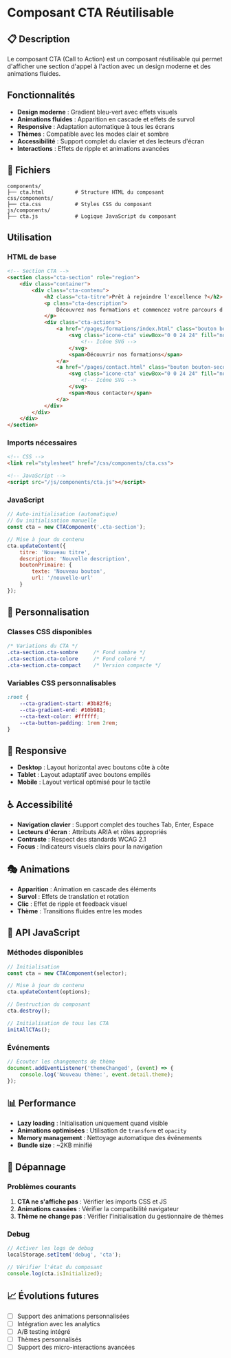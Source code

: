 # Composant CTA Réutilisable

## 📋 Description

Le composant CTA (Call to Action) est un composant réutilisable qui permet d'afficher une section d'appel à l'action avec un design moderne et des animations fluides.

## Fonctionnalités

- **Design moderne** : Gradient bleu-vert avec effets visuels
- **Animations fluides** : Apparition en cascade et effets de survol
- **Responsive** : Adaptation automatique à tous les écrans
- **Thèmes** : Compatible avec les modes clair et sombre
- **Accessibilité** : Support complet du clavier et des lecteurs d'écran
- **Interactions** : Effets de ripple et animations avancées

## 📁 Fichiers

```
components/
├── cta.html          # Structure HTML du composant
css/components/
├── cta.css           # Styles CSS du composant
js/components/
├── cta.js            # Logique JavaScript du composant
```

##  Utilisation

### HTML de base

```html
<!-- Section CTA -->
<section class="cta-section" role="region">
    <div class="container">
        <div class="cta-contenu">
            <h2 class="cta-titre">Prêt à rejoindre l'excellence ?</h2>
            <p class="cta-description">
                Découvrez nos formations et commencez votre parcours d'ingénieur dès maintenant.
            </p>
            <div class="cta-actions">
                <a href="/pages/formations/index.html" class="bouton bouton-primaire bouton-large">
                    <svg class="icone-cta" viewBox="0 0 24 24" fill="none" stroke="currentColor" stroke-width="2">
                        <!-- Icône SVG -->
                    </svg>
                    <span>Découvrir nos formations</span>
                </a>
                <a href="/pages/contact.html" class="bouton bouton-secondaire bouton-large">
                    <svg class="icone-cta" viewBox="0 0 24 24" fill="none" stroke="currentColor" stroke-width="2">
                        <!-- Icône SVG -->
                    </svg>
                    <span>Nous contacter</span>
                </a>
            </div>
        </div>
    </div>
</section>
```

### Imports nécessaires

```html
<!-- CSS -->
<link rel="stylesheet" href="/css/components/cta.css">

<!-- JavaScript -->
<script src="/js/components/cta.js"></script>
```

### JavaScript

```javascript
// Auto-initialisation (automatique)
// Ou initialisation manuelle
const cta = new CTAComponent('.cta-section');

// Mise à jour du contenu
cta.updateContent({
    titre: 'Nouveau titre',
    description: 'Nouvelle description',
    boutonPrimaire: {
        texte: 'Nouveau bouton',
        url: '/nouvelle-url'
    }
});
```

## 🎨 Personnalisation

### Classes CSS disponibles

```css
/* Variations du CTA */
.cta-section.cta-sombre     /* Fond sombre */
.cta-section.cta-colore     /* Fond coloré */
.cta-section.cta-compact    /* Version compacte */
```

### Variables CSS personnalisables

```css
:root {
    --cta-gradient-start: #3b82f6;
    --cta-gradient-end: #10b981;
    --cta-text-color: #ffffff;
    --cta-button-padding: 1rem 2rem;
}
```

## 📱 Responsive

- **Desktop** : Layout horizontal avec boutons côte à côte
- **Tablet** : Layout adaptatif avec boutons empilés
- **Mobile** : Layout vertical optimisé pour le tactile

## ♿ Accessibilité

- **Navigation clavier** : Support complet des touches Tab, Enter, Espace
- **Lecteurs d'écran** : Attributs ARIA et rôles appropriés
- **Contraste** : Respect des standards WCAG 2.1
- **Focus** : Indicateurs visuels clairs pour la navigation

## 🎭 Animations

- **Apparition** : Animation en cascade des éléments
- **Survol** : Effets de translation et rotation
- **Clic** : Effet de ripple et feedback visuel
- **Thème** : Transitions fluides entre les modes

## 🔧 API JavaScript

### Méthodes disponibles

```javascript
// Initialisation
const cta = new CTAComponent(selector);

// Mise à jour du contenu
cta.updateContent(options);

// Destruction du composant
cta.destroy();

// Initialisation de tous les CTA
initAllCTAs();
```

### Événements

```javascript
// Écouter les changements de thème
document.addEventListener('themeChanged', (event) => {
    console.log('Nouveau thème:', event.detail.theme);
});
```

## 📊 Performance

- **Lazy loading** : Initialisation uniquement quand visible
- **Animations optimisées** : Utilisation de `transform` et `opacity`
- **Memory management** : Nettoyage automatique des événements
- **Bundle size** : ~2KB minifié

## 🐛 Dépannage

### Problèmes courants

1. **CTA ne s'affiche pas** : Vérifier les imports CSS et JS
2. **Animations cassées** : Vérifier la compatibilité navigateur
3. **Thème ne change pas** : Vérifier l'initialisation du gestionnaire de thèmes

### Debug

```javascript
// Activer les logs de debug
localStorage.setItem('debug', 'cta');

// Vérifier l'état du composant
console.log(cta.isInitialized);
```

## 📈 Évolutions futures

- [ ] Support des animations personnalisées
- [ ] Intégration avec les analytics
- [ ] A/B testing intégré
- [ ] Thèmes personnalisés
- [ ] Support des micro-interactions avancées

